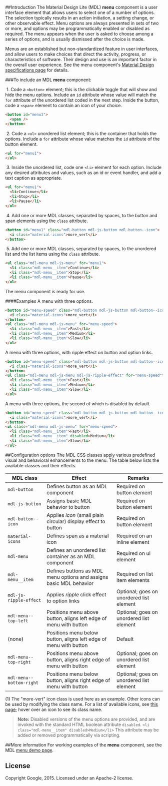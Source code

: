 ##Introduction
The Material Design Lite (MDL) **menu** component is a user interface element that allows users to select one of a number of options. The selection typically results in an action initiation, a setting change, or other observable effect. Menu options are always presented in sets of two or more, and options may be programmatically enabled or disabled as required. The menu appears when the user is asked to choose among a series of options, and is usually dismissed after the choice is made.

Menus are an established but non-standardized feature in user interfaces, and allow users to make choices that direct the activity, progress, or characteristics of software. Their design and use is an important factor in the overall user experience. See the menu component's [Material Design specifications page](http://www.google.com/design/spec/components/menus.html) for details.

###To include an MDL **menu** component:

&nbsp;1. Code a `<button>` element; this is the clickable toggle that will show and hide the menu options. Include an `id` attribute whose value will match the `for` attribute of the unordered list coded in the next step. Inside the button, code a `<span>` element to contain an icon of your choice.
```html
<button id="menu1">
  <span />
</button>
```
&nbsp;2. Code a `<ul>` unordered list element; this is the container that holds the options. Include a `for` attribute whose value matches the `id` attribute of the button element.
```html
<ul for="menu1">
</ul>
```
&nbsp;3. Inside the unordered list, code one `<li>` element for each option. Include any desired attributes and values, such as an id or event handler, and add a text caption as appropriate.
```html
<ul for="menu1">
  <li>Continue</li>
  <li>Stop</li>
  <li>Pause</li>
</ul>
```
&nbsp;4. Add one or more MDL classes, separated by spaces, to the button and span elements using the `class` attribute.
```html
<button id="menu1" class="mdl-button mdl-js-button mdl-button--icon">
  <i class="material-icons">more_vert</i>
</button>
```
&nbsp;5. Add one or more MDL classes, separated by spaces, to the unordered list and the list items using the `class` attribute.
```html
<ul class="mdl-menu mdl-js-menu" for="menu1">
  <li class="mdl-menu__item">Continue</li>
  <li class="mdl-menu__item">Stop</li>
  <li class="mdl-menu__item">Pause</li>
</ul>
```

The menu component is ready for use.

####Examples
A menu with three options.
```html
<button id="menu-speed" class="mdl-button mdl-js-button mdl-button--icon">
  <i class="material-icons">more_vert</i>
</button>
<ul class="mdl-menu mdl-js-menu" for="menu-speed">
  <li class="mdl-menu__item">Fast</li>
  <li class="mdl-menu__item">Medium</li>
  <li class="mdl-menu__item">Slow</li>
</ul>
```
A menu with three options, with ripple effect on button and option links.
```html
<button id="menu-speed" class="mdl-button mdl-js-button mdl-button--icon">
  <i class="material-icons">more_vert</i>
</button>
<ul class="mdl-menu mdl-js-menu mdl-js-ripple-effect" for="menu-speed">
  <li class="mdl-menu__item">Fast</li>
  <li class="mdl-menu__item">Medium</li>
  <li class="mdl-menu__item">Slow</li>
</ul>
```
A menu with three options, the second of which is disabled by default.
```html
<button id="menu-speed" class="mdl-button mdl-js-button mdl-button--icon">
  <i class="material-icons">more_vert</i>
</button>
<ul class="mdl-menu mdl-js-menu" for="menu-speed">
  <li class="mdl-menu__item">Fast</li>
  <li class="mdl-menu__item" disabled>Medium</li>
  <li class="mdl-menu__item">Slow</li>
</ul>
```

##Configuration options
The MDL CSS classes apply various predefined visual and behavioral enhancements to the menu. The table below lists the available classes and their effects.

| MDL class | Effect | Remarks |
|-----------|--------|---------|
| `mdl-button` | Defines button as an MDL component | Required on button element |
| `mdl-js-button` | Assigns basic MDL behavior to button | Required on button element |
| `mdl-button--icon` | Applies *icon* (small plain circular) display effect to button | Required on button element |
| `material-icons` | Defines span as a material icon | Required on an inline element |
| `mdl-menu` | Defines an unordered list container as an MDL component | Required on ul element |
| `mdl-menu__item` | Defines buttons as MDL menu options and assigns basic MDL behavior | Required on list item elements |
| `mdl-js-ripple-effect` | Applies *ripple* click effect to option links | Optional; goes on unordered list element |
| `mdl-menu--top-left` | Positions menu above button, aligns left edge of menu with button  | Optional; goes on unordered list element |
| (none) | Positions menu below button, aligns left edge of menu with button | Default |
| `mdl-menu--top-right` | Positions menu above button, aligns right edge of menu with button | Optional; goes on unordered list element |
| `mdl-menu--bottom-right` | Positions menu below button, aligns right edge of menu with button | Optional; goes on unordered list element |

(1) The "more-vert" icon class is used here as an example. Other icons can be used by modifying the class name. For a list of available icons, see [this page](http://google.github.io/web-starter-kit/latest/styleguide/icons/demo.html); hover over an icon to see its class name.

>**Note:** Disabled versions of the menu options are provided, and are invoked with the standard HTML boolean attribute `disabled`. `<li class="mdl-menu__item" disabled>Medium</li>`
>This attribute may be added or removed programmatically via scripting.

##More information
For working examples of the **menu** component, see the MDL [menu demo page](https://github.com/MikeMitterer/dart-material-design-lite/tree/mdl/example/menu).

## License

Copyright Google, 2015. Licensed under an Apache-2 license.
